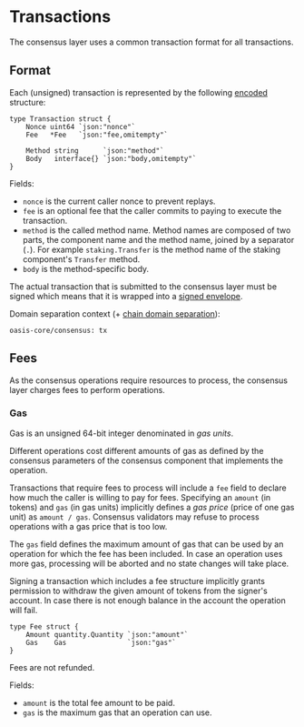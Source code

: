 # Transactions

The consensus layer uses a common transaction format for all transactions.

## Format

Each (unsigned) transaction is represented by the following [encoded](../encoding.md) structure:
```golang
type Transaction struct {
    Nonce uint64 `json:"nonce"`
    Fee   *Fee   `json:"fee,omitempty"`

    Method string      `json:"method"`
    Body   interface{} `json:"body,omitempty"`
}
```

Fields:
* `nonce` is the current caller nonce to prevent replays.
* `fee` is an optional fee that the caller commits to paying to execute the transaction.
* `method` is the called method name. Method names are composed of two parts, the component name
  and the method name, joined by a separator (`.`). For example `staking.Transfer` is the method
  name of the staking component's `Transfer` method.
* `body` is the method-specific body.

The actual transaction that is submitted to the consensus layer must be signed which means that it
is wrapped into a [signed envelope](../crypto.md#signed-envelope).

Domain separation context (+ [chain domain separation](../crypto.md#chain-domain-separation)):
```
oasis-core/consensus: tx
```

## Fees

As the consensus operations require resources to process, the consensus layer charges fees to
perform operations.

### Gas

Gas is an unsigned 64-bit integer denominated in _gas units_.

Different operations cost different amounts of gas as defined by the consensus parameters of the
consensus component that implements the operation.

Transactions that require fees to process will include a `fee` field to declare how much the caller
is willing to pay for fees. Specifying an `amount` (in tokens) and `gas` (in gas units) implicitly
defines a _gas price_ (price of one gas unit) as `amount / gas`. Consensus validators may refuse
to process operations with a gas price that is too low.

The `gas` field defines the maximum amount of gas that can be used by an operation for which the
fee has been included. In case an operation uses more gas, processing will be aborted and no state
changes will take place.

Signing a transaction which includes a fee structure implicitly grants permission to withdraw the
given amount of tokens from the signer's account. In case there is not enough balance in the account
the operation will fail.

```golang
type Fee struct {
    Amount quantity.Quantity `json:"amount"`
    Gas    Gas               `json:"gas"`
}
```

Fees are not refunded.

Fields:
* `amount` is the total fee amount to be paid.
* `gas` is the maximum gas that an operation can use.
